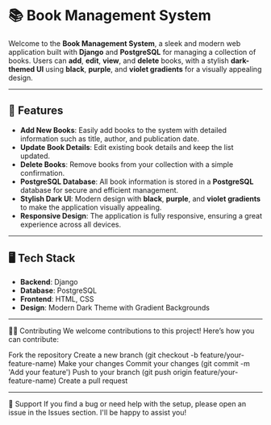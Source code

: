 # 📚 **Book Management System**

Welcome to the **Book Management System**, a sleek and modern web application built with **Django** and **PostgreSQL** for managing a collection of books. Users can **add**, **edit**, **view**, and **delete** books, with a stylish **dark-themed UI** using **black**, **purple**, and **violet gradients** for a visually appealing design.

---

## 🚀 **Features**

- **Add New Books**: Easily add books to the system with detailed information such as title, author, and publication date.
- **Update Book Details**: Edit existing book details and keep the list updated.
- **Delete Books**: Remove books from your collection with a simple confirmation.
- **PostgreSQL Database**: All book information is stored in a **PostgreSQL** database for secure and efficient management.
- **Stylish Dark UI**: Modern design with **black**, **purple**, and **violet gradients** to make the application visually appealing.
- **Responsive Design**: The application is fully responsive, ensuring a great experience across all devices.

---

## 🖥️ **Tech Stack**

- **Backend**: Django
- **Database**: PostgreSQL
- **Frontend**: HTML, CSS
- **Design**: Modern Dark Theme with Gradient Backgrounds

---


🧑‍💻 Contributing
We welcome contributions to this project! Here’s how you can contribute:

Fork the repository
Create a new branch (git checkout -b feature/your-feature-name)
Make your changes
Commit your changes (git commit -m 'Add your feature')
Push to your branch (git push origin feature/your-feature-name)
Create a pull request


---


💬 Support
If you find a bug or need help with the setup, please open an issue in the Issues section. I'll be happy to assist you!
